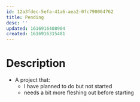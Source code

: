 ```yaml
---
id: 12a3fdec-5efa-41a6-aea2-0fc790004762
title: Pending
desc: ''
updated: 1616916408904
created: 1616916315481
---
```


# Description
- A project that:
    - I have planned to do but not started
    - needs a bit more fleshing out before starting

